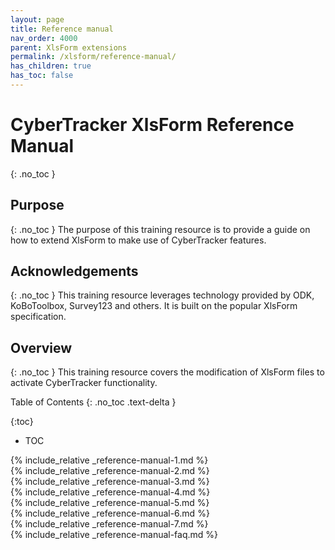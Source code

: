 ```yaml
---
layout: page
title: Reference manual
nav_order: 4000
parent: XlsForm extensions
permalink: /xlsform/reference-manual/
has_children: true
has_toc: false
---
```

CyberTracker XlsForm Reference Manual
========================
{: .no_toc }

Purpose
-------
{: .no_toc }
The purpose of this training resource is to provide a guide on how to extend XlsForm to make use of CyberTracker features.

Acknowledgements
----------------
{: .no_toc }
This training resource leverages technology provided by ODK, KoBoToolbox, Survey123 and others. It is built on the popular XlsForm specification. 

Overview
--------
{: .no_toc }
This training resource covers the modification of XlsForm files to activate CyberTracker functionality. 

<div style="page-break-after: always;"></div>

Table of Contents
{: .no_toc .text-delta }

{:toc}
- TOC

<div style="page-break-after: always;"></div>
{% include_relative _reference-manual-1.md %}

<div style="page-break-after: always;"></div>
{% include_relative _reference-manual-2.md %}

<div style="page-break-after: always;"></div>
{% include_relative _reference-manual-3.md %}

<div style="page-break-after: always;"></div>
{% include_relative _reference-manual-4.md %}

<div style="page-break-after: always;"></div>
{% include_relative _reference-manual-5.md %}

<div style="page-break-after: always;"></div>
{% include_relative _reference-manual-6.md %}

<div style="page-break-after: always;"></div>
{% include_relative _reference-manual-7.md %}

<div style="page-break-after: always;"></div>
{% include_relative _reference-manual-faq.md %}
